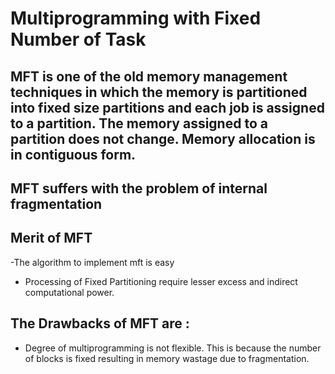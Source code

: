 # Multiprogramming with Fixed Number of Task
## MFT is one of the old memory management techniques in which the memory is partitioned into fixed size partitions and each job is assigned to a partition. The memory assigned to a partition does not change. Memory allocation is in contiguous form.
## MFT suffers with the problem of internal fragmentation
## Merit of MFT
-The algorithm to implement mft is easy
- Processing of Fixed Partitioning require lesser excess and indirect computational power. 
## The Drawbacks of MFT are :
- Degree of multiprogramming is not flexible. This is because the number of blocks is fixed resulting in memory wastage due to fragmentation.